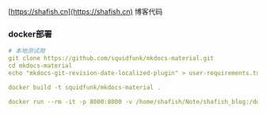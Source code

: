 [https://shafish.cn](https://shafish.cn) 博客代码

### docker部署
``` yml
# 本地测试用
git clone https://github.com/squidfunk/mkdocs-material.git
cd mkdocs-material
echo "mkdocs-git-revision-date-localized-plugin" > user-requirements.txt

docker build -t squidfunk/mkdocs-material .

docker run --rm -it -p 8000:8000 -v /home/shafish/Note/shafish_blog:/docs squidfunk/mkdocs-material
```